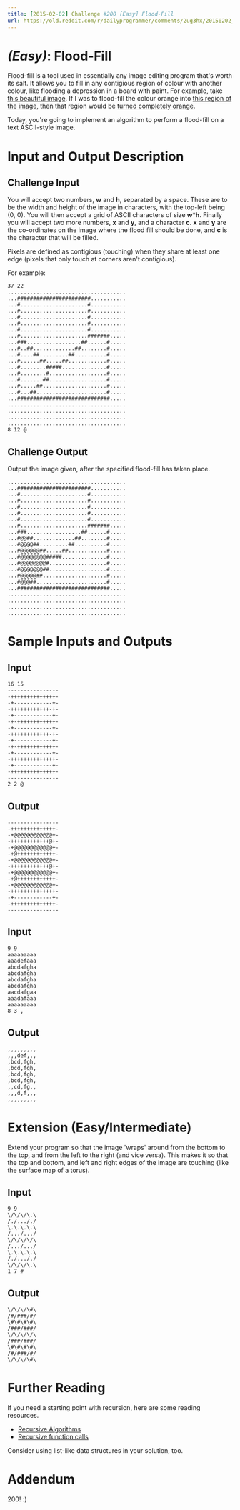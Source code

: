 ```yaml
---
title: [2015-02-02] Challenge #200 [Easy] Flood-Fill
url: https://old.reddit.com/r/dailyprogrammer/comments/2ug3hx/20150202_challenge_200_easy_floodfill/
---
```


# [](#EasyIcon) _(Easy)_: Flood-Fill

Flood-fill is a tool used in essentially any image editing program that's worth its salt. It allows you to fill in any contigious region of colour with another colour, like flooding a depression in a board with paint. For example, take [this beautiful image](http://i.imgur.com/NlCcrKj.png). If I was to flood-fill the colour orange into [this region of the image](http://i.imgur.com/yCavN08.png), then that region would be [turned completely orange](http://i.imgur.com/u6626BA.png).

Today, you're going to implement an algorithm to perform a flood-fill on a text ASCII-style image.

# Input and Output Description

## Challenge Input

You will accept two numbers, **w** and **h**, separated by a space. These are to be the width and height of the image in characters, with the top-left being (0, 0). You will then accept a grid of ASCII characters of size **w**\***h**. Finally you will accept two more numbers, **x** and **y**, and a character **c**. **x** and **y** are the co-ordinates on the image where the flood fill should be done, and **c** is the character that will be filled.

Pixels are defined as contigious (touching) when they share at least one edge (pixels that only touch at corners aren't contigious).

For example:

    37 22
    .....................................
    ...#######################...........
    ...#.....................#...........
    ...#.....................#...........
    ...#.....................#...........
    ...#.....................#...........
    ...#.....................#...........
    ...#.....................#######.....
    ...###.................##......#.....
    ...#..##.............##........#.....
    ...#....##.........##..........#.....
    ...#......##.....##............#.....
    ...#........#####..............#.....
    ...#........#..................#.....
    ...#.......##..................#.....
    ...#.....##....................#.....
    ...#...##......................#.....
    ...#############################.....
    .....................................
    .....................................
    .....................................
    .....................................
    8 12 @


## Challenge Output

Output the image given, after the specified flood-fill has taken place.

    .....................................
    ...#######################...........
    ...#.....................#...........
    ...#.....................#...........
    ...#.....................#...........
    ...#.....................#...........
    ...#.....................#...........
    ...#.....................#######.....
    ...###.................##......#.....
    ...#@@##.............##........#.....
    ...#@@@@##.........##..........#.....
    ...#@@@@@@##.....##............#.....
    ...#@@@@@@@@#####..............#.....
    ...#@@@@@@@@#..................#.....
    ...#@@@@@@@##..................#.....
    ...#@@@@@##....................#.....
    ...#@@@##......................#.....
    ...#############################.....
    .....................................
    .....................................
    .....................................
    .....................................

# Sample Inputs and Outputs

## Input

    16 15
    ----------------
    -++++++++++++++-
    -+------------+-
    -++++++++++++-+-
    -+------------+-
    -+-++++++++++++-
    -+------------+-
    -++++++++++++-+-
    -+------------+-
    -+-++++++++++++-
    -+------------+-
    -++++++++++++++-
    -+------------+-
    -++++++++++++++-
    ----------------
    2 2 @

## Output

    ----------------
    -++++++++++++++-
    -+@@@@@@@@@@@@+-
    -++++++++++++@+-
    -+@@@@@@@@@@@@+-
    -+@++++++++++++-
    -+@@@@@@@@@@@@+-
    -++++++++++++@+-
    -+@@@@@@@@@@@@+-
    -+@++++++++++++-
    -+@@@@@@@@@@@@+-
    -++++++++++++++-
    -+------------+-
    -++++++++++++++-
    ----------------

## Input

    9 9
    aaaaaaaaa
    aaadefaaa
    abcdafgha
    abcdafgha
    abcdafgha
    abcdafgha
    aacdafgaa
    aaadafaaa
    aaaaaaaaa
    8 3 ,

## Output

    ,,,,,,,,,
    ,,,def,,,
    ,bcd,fgh,
    ,bcd,fgh,
    ,bcd,fgh,
    ,bcd,fgh,
    ,,cd,fg,,
    ,,,d,f,,,
    ,,,,,,,,,

# Extension (Easy/Intermediate)

Extend your program so that the image 'wraps' around from the bottom to the top, and from the left to the right (and vice versa). This makes it so that the top and bottom, and left and right edges of the image are touching (like the surface map of a torus).

## Input

    9 9
    \/\/\/\.\
    /./..././
    \.\.\.\.\
    /.../.../
    \/\/\/\/\
    /.../.../
    \.\.\.\.\
    /./..././
    \/\/\/\.\
    1 7 #

## Output

    \/\/\/\#\
    /#/###/#/
    \#\#\#\#\
    /###/###/
    \/\/\/\/\
    /###/###/
    \#\#\#\#\
    /#/###/#/
    \/\/\/\#\

# Further Reading

If you need a starting point with recursion, here are some reading resources.

* [Recursive Algorithms](http://www2.its.strath.ac.uk/courses/c/subsection3_9_5.html)
* [Recursive function calls](http://www.cs.cmu.edu/~rwh/introsml/core/recfns.htm)

Consider using list-like data structures in your solution, too.

# Addendum

200! :)